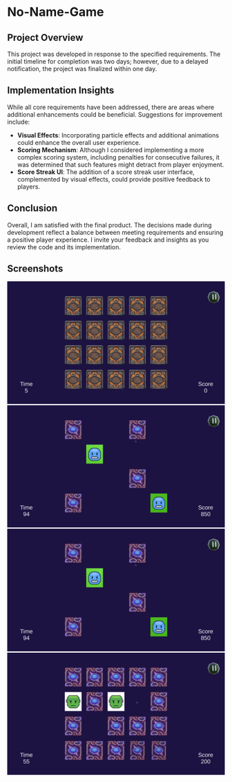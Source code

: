 # No-Name-Game

## Project Overview

This project was developed in response to the specified requirements. The initial timeline for completion was two days; however, due to a delayed notification, the project was finalized within one day.

## Implementation Insights

While all core requirements have been addressed, there are areas where additional enhancements could be beneficial. Suggestions for improvement include:

- **Visual Effects**: Incorporating particle effects and additional animations could enhance the overall user experience.
- **Scoring Mechanism**: Although I considered implementing a more complex scoring system, including penalties for consecutive failures, it was determined that such features might detract from player enjoyment. 
- **Score Streak UI**: The addition of a score streak user interface, complemented by visual effects, could provide positive feedback to players.

## Conclusion

Overall, I am satisfied with the final product. The decisions made during development reflect a balance between meeting requirements and ensuring a positive player experience. I invite your feedback and insights as you review the code and its implementation.

## Screenshots
![Alt Text](Assets/Textures/Screenshots/no-name-game_zkAE7rqFfs.png)
![Alt Text](Assets/Textures/Screenshots/no-name-game_EHRVWTqlsm.png)
![Alt Text](Assets/Textures/Screenshots/no-name-game_EHRVWTqlsm.png)
![Alt Text](Assets/Textures/Screenshots/no-name-game_zC8WbKyB0i.png)
